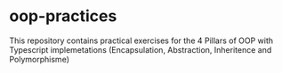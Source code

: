 # oop-practices
This repository contains practical exercises for the 4 Pillars of OOP with Typescript implemetations (Encapsulation, Abstraction, Inheritence and Polymorphisme)
